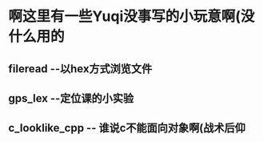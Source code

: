 # 啊这里有一些Yuqi没事写的小玩意啊(没什么用的
## fileread --以hex方式浏览文件

## gps_lex --定位课的小实验

## c_looklike_cpp -- 谁说c不能面向对象啊(战术后仰
